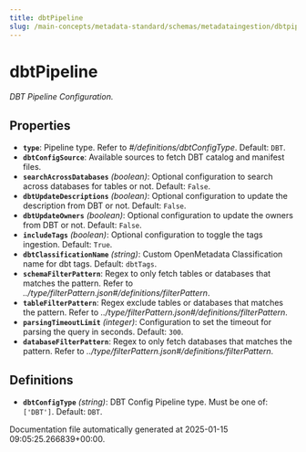 ```yaml
---
title: dbtPipeline
slug: /main-concepts/metadata-standard/schemas/metadataingestion/dbtpipeline
---
```


# dbtPipeline

*DBT Pipeline Configuration.*

## Properties

- **`type`**: Pipeline type. Refer to *#/definitions/dbtConfigType*. Default: `DBT`.
- **`dbtConfigSource`**: Available sources to fetch DBT catalog and manifest files.
- **`searchAcrossDatabases`** *(boolean)*: Optional configuration to search across databases for tables or not. Default: `False`.
- **`dbtUpdateDescriptions`** *(boolean)*: Optional configuration to update the description from DBT or not. Default: `False`.
- **`dbtUpdateOwners`** *(boolean)*: Optional configuration to update the owners from DBT or not. Default: `False`.
- **`includeTags`** *(boolean)*: Optional configuration to toggle the tags ingestion. Default: `True`.
- **`dbtClassificationName`** *(string)*: Custom OpenMetadata Classification name for dbt tags. Default: `dbtTags`.
- **`schemaFilterPattern`**: Regex to only fetch tables or databases that matches the pattern. Refer to *../type/filterPattern.json#/definitions/filterPattern*.
- **`tableFilterPattern`**: Regex exclude tables or databases that matches the pattern. Refer to *../type/filterPattern.json#/definitions/filterPattern*.
- **`parsingTimeoutLimit`** *(integer)*: Configuration to set the timeout for parsing the query in seconds. Default: `300`.
- **`databaseFilterPattern`**: Regex to only fetch databases that matches the pattern. Refer to *../type/filterPattern.json#/definitions/filterPattern*.
## Definitions

- **`dbtConfigType`** *(string)*: DBT Config Pipeline type. Must be one of: `['DBT']`. Default: `DBT`.

Documentation file automatically generated at 2025-01-15 09:05:25.266839+00:00.
